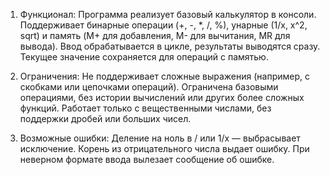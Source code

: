 1. Функционал:
Программа реализует базовый калькулятор в консоли. Поддерживает бинарные операции (+, -, *, /, %), унарные (1/x, x^2, sqrt) и память (M+ для добавления, M- для вычитания, MR для вывода). Ввод обрабатывается в цикле, результаты выводятся сразу. Текущее значение сохраняется для операций с памятью.

2. Ограничения:
Не поддерживает сложные выражения (например, с скобками или цепочками операций). Ограничена базовыми операциями, без истории вычислений или других более сложных функций. Работает только с вещественными числами, без поддержки дробей или больших чисел.

3. Возможные ошибки:
Деление на ноль в / или 1/x — выбрасывает исключение. Корень из отрицательного числа выдает ошибку. При неверном формате ввода вылезает сообщение об ошибке.

